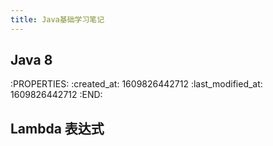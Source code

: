 ```yaml
---
title: Java基础学习笔记
---
```


## Java 8
:PROPERTIES:
:created_at: 1609826442712
:last_modified_at: 1609826442712
:END:

## Lambda 表达式